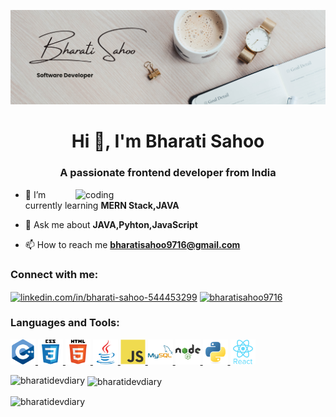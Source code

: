 ![logo](https://github.com/BharatiDevDiary/BharatiDevDiary/blob/main/Banner.png)
<h1 align="center">Hi 👋, I'm Bharati Sahoo</h1>
<h3 align="center">A passionate frontend developer from India</h3>

<img align="right" alt="coding" width="400px" src="https://media.tenor.com/IF2JdxzmyN4AAAAj/coding-girl.gif">

- 🌱 I’m currently learning **MERN Stack,JAVA**

- 💬 Ask me about **JAVA,Pyhton,JavaScript**

- 📫 How to reach me **bharatisahoo9716@gmail.com**

<h3 align="left">Connect with me:</h3>
<p align="left">
<a href="https://linkedin.com/in/linkedin.com/in/bharati-sahoo-544453299" target="blank"><img align="center" src="https://raw.githubusercontent.com/rahuldkjain/github-profile-readme-generator/master/src/images/icons/Social/linked-in-alt.svg" alt="linkedin.com/in/bharati-sahoo-544453299" height="30" width="40" /></a>
<a href="https://www.hackerearth.com/bharatisahoo9716" target="blank"><img align="center" src="https://raw.githubusercontent.com/rahuldkjain/github-profile-readme-generator/master/src/images/icons/Social/hackerearth.svg" alt="bharatisahoo9716" height="30" width="40" /></a>
</p>

<h3 align="left">Languages and Tools:</h3>
<p align="left"> <a href="https://www.w3schools.com/cpp/" target="_blank" rel="noreferrer"> <img src="https://raw.githubusercontent.com/devicons/devicon/master/icons/cplusplus/cplusplus-original.svg" alt="cplusplus" width="40" height="40"/> </a> <a href="https://www.w3schools.com/css/" target="_blank" rel="noreferrer"> <img src="https://raw.githubusercontent.com/devicons/devicon/master/icons/css3/css3-original-wordmark.svg" alt="css3" width="40" height="40"/> </a> <a href="https://www.w3.org/html/" target="_blank" rel="noreferrer"> <img src="https://raw.githubusercontent.com/devicons/devicon/master/icons/html5/html5-original-wordmark.svg" alt="html5" width="40" height="40"/> </a> <a href="https://www.java.com" target="_blank" rel="noreferrer"> <img src="https://raw.githubusercontent.com/devicons/devicon/master/icons/java/java-original.svg" alt="java" width="40" height="40"/> </a> <a href="https://developer.mozilla.org/en-US/docs/Web/JavaScript" target="_blank" rel="noreferrer"> <img src="https://raw.githubusercontent.com/devicons/devicon/master/icons/javascript/javascript-original.svg" alt="javascript" width="40" height="40"/> </a> <a href="https://www.mysql.com/" target="_blank" rel="noreferrer"> <img src="https://raw.githubusercontent.com/devicons/devicon/master/icons/mysql/mysql-original-wordmark.svg" alt="mysql" width="40" height="40"/> </a> <a href="https://nodejs.org" target="_blank" rel="noreferrer"> <img src="https://raw.githubusercontent.com/devicons/devicon/master/icons/nodejs/nodejs-original-wordmark.svg" alt="nodejs" width="40" height="40"/> </a> <a href="https://www.python.org" target="_blank" rel="noreferrer"> <img src="https://raw.githubusercontent.com/devicons/devicon/master/icons/python/python-original.svg" alt="python" width="40" height="40"/> </a> <a href="https://reactjs.org/" target="_blank" rel="noreferrer"> <img src="https://raw.githubusercontent.com/devicons/devicon/master/icons/react/react-original-wordmark.svg" alt="react" width="40" height="40"/> </a> </p>

<p><img align="left" src="https://github-readme-stats.vercel.app/api/top-langs?username=bharatidevdiary&show_icons=true&locale=en&layout=compact" alt="bharatidevdiary" /></p>

<p>&nbsp;<img align="center" src="https://github-readme-stats.vercel.app/api?username=bharatidevdiary&show_icons=true&locale=en" alt="bharatidevdiary" /></p>

<p><img align="center" src="https://github-readme-streak-stats.herokuapp.com/?user=bharatidevdiary&" alt="bharatidevdiary" /></p>
